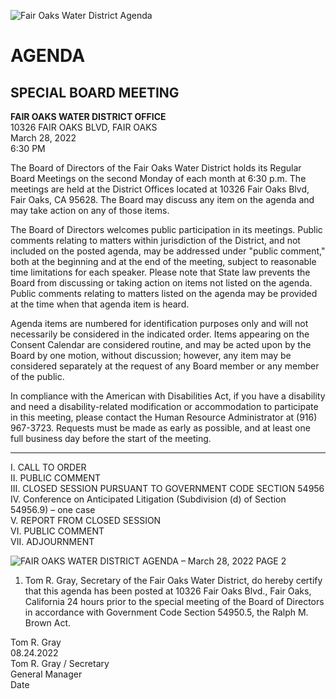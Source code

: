 <!-- Page 1 -->
![Fair Oaks Water District Agenda](https://example.com/image.png)

# AGENDA
## SPECIAL BOARD MEETING

**FAIR OAKS WATER DISTRICT OFFICE**  
10326 FAIR OAKS BLVD, FAIR OAKS  
March 28, 2022  
6:30 PM

The Board of Directors of the Fair Oaks Water District holds its Regular Board Meetings on the second Monday of each month at 6:30 p.m. The meetings are held at the District Offices located at 10326 Fair Oaks Blvd, Fair Oaks, CA 95628. The Board may discuss any item on the agenda and may take action on any of those items.

The Board of Directors welcomes public participation in its meetings. Public comments relating to matters within jurisdiction of the District, and not included on the posted agenda, may be addressed under "public comment," both at the beginning and at the end of the meeting, subject to reasonable time limitations for each speaker. Please note that State law prevents the Board from discussing or taking action on items not listed on the agenda. Public comments relating to matters listed on the agenda may be provided at the time when that agenda item is heard.

Agenda items are numbered for identification purposes only and will not necessarily be considered in the indicated order. Items appearing on the Consent Calendar are considered routine, and may be acted upon by the Board by one motion, without discussion; however, any item may be considered separately at the request of any Board member or any member of the public.

In compliance with the American with Disabilities Act, if you have a disability and need a disability-related modification or accommodation to participate in this meeting, please contact the Human Resource Administrator at (916) 967-3723. Requests must be made as early as possible, and at least one full business day before the start of the meeting.

---

I. CALL TO ORDER  
II. PUBLIC COMMENT  
III. CLOSED SESSION PURSUANT TO GOVERNMENT CODE SECTION 54956  
IV. Conference on Anticipated Litigation (Subdivision (d) of Section 54956.9) – one case  
V. REPORT FROM CLOSED SESSION  
VI. PUBLIC COMMENT  
VII. ADJOURNMENT  
<!-- Page 2 -->
![FAIR OAKS WATER DISTRICT AGENDA – March 28, 2022 PAGE 2](https://via.placeholder.com/993x768.png?text=FAIR+OAKS+WATER+DISTRICT+AGENDA+%E2%80%93+March+28%2C+2022+PAGE+2)

1. Tom R. Gray, Secretary of the Fair Oaks Water District, do hereby certify that this agenda has been posted at 10326 Fair Oaks Blvd., Fair Oaks, California 24 hours prior to the special meeting of the Board of Directors in accordance with Government Code Section 54950.5, the Ralph M. Brown Act.

Tom R. Gray  
08.24.2022  
Tom R. Gray / Secretary  
General Manager  
Date  

